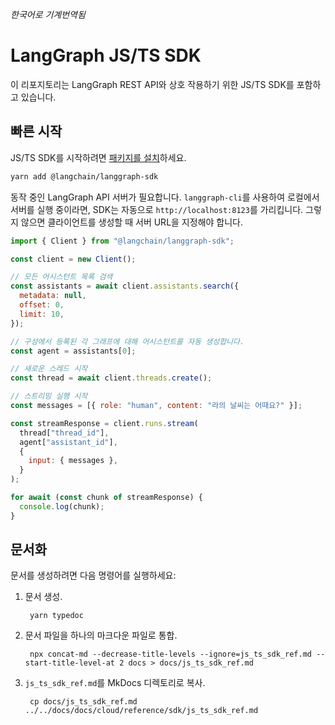 _한국어로 기계번역됨_

# LangGraph JS/TS SDK

이 리포지토리는 LangGraph REST API와 상호 작용하기 위한 JS/TS SDK를 포함하고 있습니다.

## 빠른 시작

JS/TS SDK를 시작하려면 [패키지를 설치](https://www.npmjs.com/package/@langchain/langgraph-sdk)하세요.

```bash
yarn add @langchain/langgraph-sdk
```

동작 중인 LangGraph API 서버가 필요합니다. `langgraph-cli`를 사용하여 로컬에서 서버를 실행 중이라면, SDK는 자동으로 `http://localhost:8123`를 가리킵니다. 그렇지 않으면 클라이언트를 생성할 때 서버 URL을 지정해야 합니다.

```js
import { Client } from "@langchain/langgraph-sdk";

const client = new Client();

// 모든 어시스턴트 목록 검색
const assistants = await client.assistants.search({
  metadata: null,
  offset: 0,
  limit: 10,
});

// 구성에서 등록된 각 그래프에 대해 어시스턴트를 자동 생성합니다.
const agent = assistants[0];

// 새로운 스레드 시작
const thread = await client.threads.create();

// 스트리밍 실행 시작
const messages = [{ role: "human", content: "라의 날씨는 어때요?" }];

const streamResponse = client.runs.stream(
  thread["thread_id"],
  agent["assistant_id"],
  {
    input: { messages },
  }
);

for await (const chunk of streamResponse) {
  console.log(chunk);
}
```

## 문서화

문서를 생성하려면 다음 명령어를 실행하세요:

1. 문서 생성.

        yarn typedoc

2. 문서 파일을 하나의 마크다운 파일로 통합.

        npx concat-md --decrease-title-levels --ignore=js_ts_sdk_ref.md --start-title-level-at 2 docs > docs/js_ts_sdk_ref.md

3. `js_ts_sdk_ref.md`를 MkDocs 디렉토리로 복사.

        cp docs/js_ts_sdk_ref.md ../../docs/docs/cloud/reference/sdk/js_ts_sdk_ref.md
